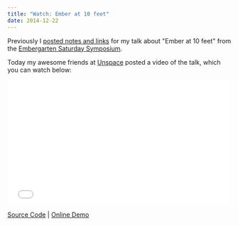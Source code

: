 ```yaml
---
title: "Watch: Ember at 10 feet"
date: 2014-12-22
---
```


Previously I [posted notes and links](http://eviltrout.com/2014/11/17/ember-tv.html) for my talk about "Ember at 10 feet" from the
[Embergarten Saturday Symposium](https://unspace.ca/embergarten/).

Today my awesome friends at [Unspace](https://unspace.ca/) posted a video of the talk, which you can watch below:

<iframe src="//player.vimeo.com/video/115003538" width="500" height="281" frameborder="0" webkitallowfullscreen mozallowfullscreen allowfullscreen></iframe>

[Source Code](https://github.com/eviltrout/ember-tv) | [Online Demo](http://embertv.eviltrout.com/)

